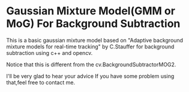 # Gaussian Mixture Model(GMM or MoG) For Background Subtraction
This is a basic gaussian mixture model based on "Adaptive background mixture models for real-time tracking" by C.Stauffer for background subtraction using c++ and opencv.

Notice that this is different from the cv.BackgroundSubtractorMOG2.

I'll be very glad to hear your advice
If you have some problem using that,feel free to contact me.
